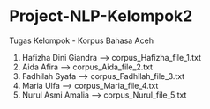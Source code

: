 # Project-NLP-Kelompok2
Tugas Kelompok - Korpus Bahasa Aceh

1. Hafizha Dini Giandra --> corpus_Hafizha_file_1.txt
2. Aida Afira --> corpus_Aida_file_2.txt
3. Fadhilah Syafa --> corpus_Fadhilah_file_3.txt
4. Maria Ulfa --> corpus_Maria_file_4.txt
5. Nurul Asmi Amalia --> corpus_Nurul_file_5.txt
